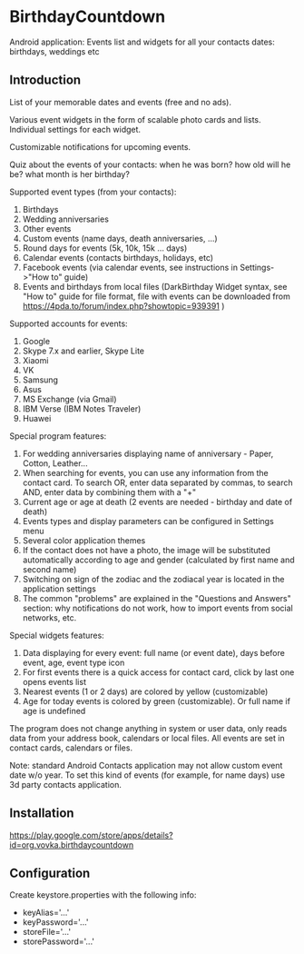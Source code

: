 # BirthdayCountdown

Android application: Events list and widgets for all your contacts dates: birthdays, weddings etc

## Introduction

List of your memorable dates and events (free and no ads).

Various event widgets in the form of scalable photo cards and lists. Individual settings for each widget.

Customizable notifications for upcoming events.

Quiz about the events of your contacts: when he was born? how old will he be? what month is her birthday?

Supported event types (from your contacts):
 1. Birthdays
 2. Wedding anniversaries
 3. Other events
 4. Custom events (name days, death anniversaries, ...)
 5. Round days for events (5k, 10k, 15k ... days)
 6. Calendar events (contacts birthdays, holidays, etc)
 7. Facebook events (via calendar events, see instructions in Settings->"How to" guide)
 8. Events and birthdays from local files (DarkBirthday Widget syntax, see "How to" guide for file format, file with events can be downloaded from https://4pda.to/forum/index.php?showtopic=939391 )

Supported accounts for events:
 1. Google
 2. Skype 7.x and earlier, Skype Lite
 3. Xiaomi
 4. VK
 5. Samsung
 6. Asus
 7. MS Exchange (via Gmail)
 8. IBM Verse (IBM Notes Traveler)
 9. Huawei

Special program features:	
 1. For wedding anniversaries displaying name of anniversary - Paper, Cotton, Leather...
 2. When searching for events, you can use any information from the contact card. To search OR, enter data separated by commas, to search AND, enter data by combining them with a "+"
 3. Current age or age at death (2 events are needed - birthday and date of death)
 4. Events types and display parameters can be configured in Settings menu
 5. Several color application themes
 6. If the contact does not have a photo, the image will be substituted automatically according to age and gender (calculated by first name and second name)
 7. Switching on sign of the zodiac and the zodiacal year is located in the application settings
 8. The common "problems" are explained in the "Questions and Answers" section: why notifications do not work, how to import events from social networks, etc.
 
Special widgets features: 
 1. Data displaying for every event: full name (or event date), days before event, age, event type icon
 2. For first events there is a quick access for contact card, click by last one opens events list
 3. Nearest events (1 or 2 days) are colored by yellow (customizable)
 4. Age for today events is colored by green (customizable). Or full name if age is undefined

The program does not change anything in system or user data, only reads data from your address book, calendars or local files. All events are set in contact cards, calendars or files.

Note: standard Android Contacts application may not allow custom event date w/o year. To set this kind of events (for example, for name days) use 3d party contacts application.

## Installation

https://play.google.com/store/apps/details?id=org.vovka.birthdaycountdown

## Configuration

Create keystore.properties with the following info:

* keyAlias='...'
* keyPassword='...'
* storeFile='...'
* storePassword='...'

